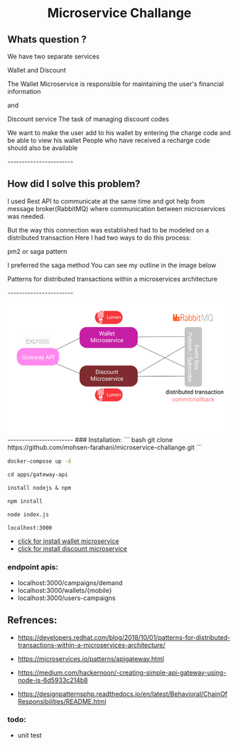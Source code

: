 <h1 align="center">Microservice Challange</h1>
<h2>Whats question ?</h2>
<p>
We have two separate services

Wallet and Discount

The Wallet Microservice is responsible for maintaining the user's financial information

and

Discount service The task of managing discount codes

We want to make the user add to his wallet by entering the charge code and be able to view his wallet
People who have received a recharge code should also be available
</p>
-----------------------
<h2>How did I solve this problem?</h2>
<p>
I used Rest API to communicate at the same time and got help from message broker(RabbitMQ) where communication between microservices was needed.

But the way this connection was established had to be modeled on a distributed transaction
Here I had two ways to do this process:

pm2 or saga pattern

I preferred the saga method
You can see my outline in the image below

Patterns for distributed transactions within a microservices architecture
</p>
-----------------------
<img src="Screenshot from 2020-11-27 13-19-14.png">
-----------------------
### Installation:
``` bash
git clone https://github.com/mohsen-farahani/microservice-challange.git
```

``` bash
docker-compose up -d
```

```
cd apps/gateway-api
```

```
install nodejs & npm
```

```
npm install
```

```
node index.js
```

```
localhost:3000
```


- <a href="apps/wallet/README.md">click for install wallet microservice</a>
- <a href="apps/discount/README.md">click for install discount microservice</a>


### endpoint apis:
- localhost:3000/campaigns/demand
- localhost:3000/wallets/{mobile}
- localhost:3000/users-campaigns


## Refrences:
- https://developers.redhat.com/blog/2018/10/01/patterns-for-distributed-transactions-within-a-microservices-architecture/

- https://microservices.io/patterns/apigateway.html

- https://medium.com/hackernoon/-creating-simple-api-gateway-using-node-js-6d5933c214b8

- https://designpatternsphp.readthedocs.io/en/latest/Behavioral/ChainOfResponsibilities/README.html



### todo:
- unit test